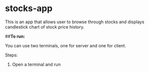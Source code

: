 # stocks-app

This is an app that allows user to browse through stocks and displays candlestick chart of stock price history.

##**To run:**

You can use two terminals, one for server and one for client.

Steps:
1. Open a terminal and run 
